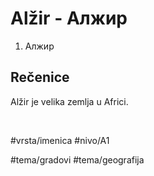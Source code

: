# Alžir - Алжир

1. Алжир

## Rečenice

Alžir je velika zemlja u Africi.

<br>

#vrsta/imenica 
#nivo/A1

#tema/gradovi
#tema/geografija